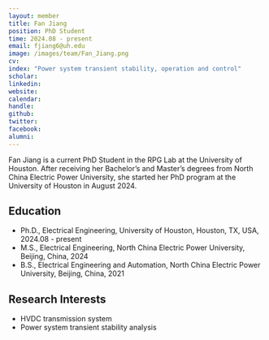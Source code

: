 ```yaml
---
layout: member
title: Fan Jiang
position: PhD Student
time: 2024.08 - present
email: fjiang6@uh.edu
image: /images/team/Fan_Jiang.png
cv: 
index: "Power system transient stability, operation and control"
scholar: 
linkedin: 
website: 
calendar: 
handle: 
github: 
twitter: 
facebook: 
alumni: 
---
```



Fan Jiang is a current PhD Student in the RPG Lab at the University of Houston. After receiving her Bachelor’s and Master’s degrees from North China Electric Power University, she started her PhD program at the University of Houston in August 2024.


## Education
* Ph.D., Electrical Engineering, University of Houston, Houston, TX, USA, 2024.08 - present
* M.S., Electrical Engineering, North China Electric Power University, Beijing, China, 2024
* B.S., Electrical Engineering and Automation, North China Electric Power University, Beijing, China, 2021


## Research Interests
* HVDC transmission system
* Power system transient stability analysis
